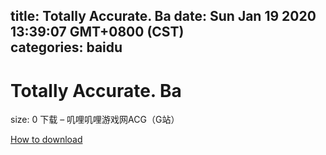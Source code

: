 
title: Totally Accurate. Ba
date: Sun Jan 19 2020 13:39:07 GMT+0800 (CST)    
categories: baidu
---

# Totally Accurate. Ba
size: 0
 下载 – 叽哩叽哩游戏网ACG（G站）
 

[How to download](https://bpcam.bemobtrk.com/go/2ceec3aa-1ca2-46d6-b9ff-aaa5c184517c?jno=1201)